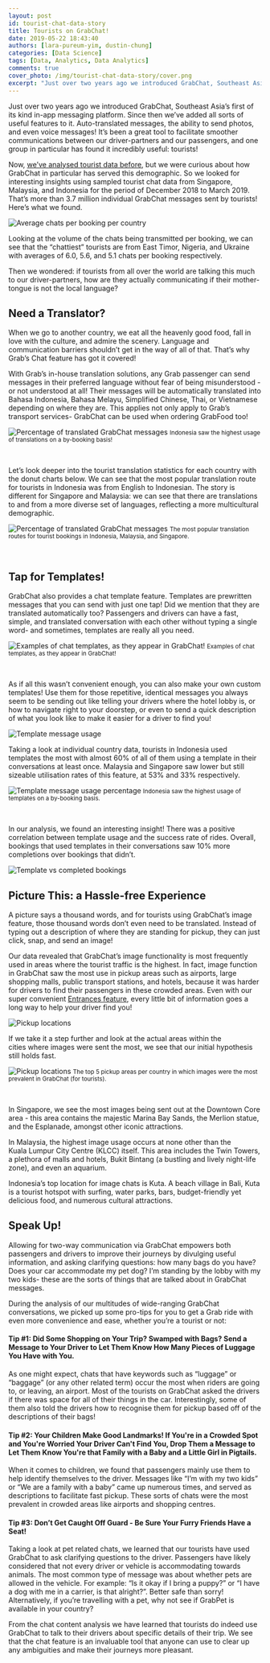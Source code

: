```yaml
---
layout: post
id: tourist-chat-data-story
title: Tourists on GrabChat!
date: 2019-05-22 18:43:40
authors: [lara-pureum-yim, dustin-chung]
categories: [Data Science]
tags: [Data, Analytics, Data Analytics]
comments: true
cover_photo: /img/tourist-chat-data-story/cover.png
excerpt: "Just over two years ago we introduced GrabChat, Southeast Asia’s first of its kind in-app messaging platform. Since then we’ve added all sorts of useful features to it such as auto-translated messages, the ability to send photos, and even voice messages! It’s been a great tool to facilitate smoother communications between our driver-partners and our passengers, and one group in particular has found it incredibly useful: tourists!"
---
```


Just over two years ago we introduced GrabChat, Southeast Asia’s first of its kind in-app messaging platform. Since then we’ve added all sorts of useful features to it. Auto-translated messages, the ability to send photos, and even voice messages! It’s been a great tool to facilitate smoother communications between our driver-partners and our passengers, and one group in particular has found it incredibly useful: tourists!

Now, [we’ve analysed tourist data before](https://medium.com/grab/journey-of-a-tourist-via-grab-1c711a4d0890), but we were curious about how GrabChat in particular has served this demographic. So we looked for interesting insights using sampled tourist chat data from Singapore, Malaysia, and Indonesia for the period of December 2018 to March 2019. That’s more than 3.7 million individual GrabChat messages sent by tourists! Here’s what we found.

<div class="post-image-section">
  <img alt="Average chats per booking per country" src="/img/tourist-chat-data-story/image9.png">
</div>

Looking at the volume of the chats being transmitted per booking, we can see that the “chattiest” tourists are from East Timor, Nigeria, and Ukraine with averages of 6.0, 5.6, and 5.1 chats per booking respectively.

Then we wondered: if tourists from all over the world are talking this much to our driver-partners, how are they actually communicating if their mother-tongue is not the local language?

Need a Translator?
------------------

When we go to another country, we eat all the heavenly good food, fall in love with the culture, and admire the scenery. Language and communication barriers shouldn’t get in the way of all of that. That’s why Grab’s Chat feature has got it covered!

With Grab’s in-house translation solutions, any Grab passenger can send messages in their preferred language without fear of being misunderstood - or not understood at all! Their messages will be automatically translated into Bahasa Indonesia, Bahasa Melayu, Simplified Chinese, Thai, or Vietnamese depending on where they are. This applies not only apply to Grab’s transport services- GrabChat can be used when ordering GrabFood too!

<div class="post-image-section">
  <img alt="Percentage of translated GrabChat messages" src="/img/tourist-chat-data-story/image8.png">
  <small class="post-image-caption">Indonesia saw the highest usage of translations on a by-booking basis!</small>
</div>

<p>&nbsp;</p>

Let’s look deeper into the tourist translation statistics for each country with the donut charts below. We can see that the most popular translation route for tourists in Indonesia was from English to Indonesian. The story is different for Singapore and Malaysia: we can see that there are translations to and from a more diverse set of languages, reflecting a more multicultural demographic.

<div class="post-image-section">
  <img alt="Percentage of translated GrabChat messages" src="/img/tourist-chat-data-story/image5.png">
  <small class="post-image-caption">The most popular translation routes for tourist bookings in Indonesia, Malaysia, and Singapore.</small>
</div>

<p>&nbsp;</p>

Tap for Templates!
------------------

GrabChat also provides a chat template feature. Templates are prewritten messages that you can send with just one tap! Did we mention that they are translated automatically too? Passengers and drivers can have a fast, simple, and translated conversation with each other without typing a single word- and sometimes, templates are really all you need.

<div class="post-image-section">
  <img alt="Examples of chat templates, as they appear in GrabChat!" src="/img/tourist-chat-data-story/image6.png">
  <small class="post-image-caption">Examples of chat templates, as they appear in GrabChat!</small>
</div>

<p>&nbsp;</p>

As if all this wasn’t convenient enough, you can also make your own custom templates! Use them for those repetitive, identical messages you always seem to be sending out like telling your drivers where the hotel lobby is, or how to navigate right to your doorstep, or even to send a quick description of what you look like to make it easier for a driver to find you!

<div class="post-image-section">
  <img alt="Template message usage" src="/img/tourist-chat-data-story/image2.png">
</div>

Taking a look at individual country data, tourists in Indonesia used templates the most with almost 60% of all of them using a template in their conversations at least once. Malaysia and Singapore saw lower but still sizeable utilisation rates of this feature, at 53% and 33% respectively.

<div class="post-image-section">
  <img alt="Template message usage percentage" src="/img/tourist-chat-data-story/image10.png">
  <small class="post-image-caption">Indonesia saw the highest usage of templates on a by-booking basis.</small>
</div>

<p>&nbsp;</p>

In our analysis, we found an interesting insight! There was a positive correlation between template usage and the success rate of rides. Overall, bookings that used templates in their conversations saw 10% more completions over bookings that didn’t.

<div class="post-image-section">
  <img alt="Template vs completed bookings" src="/img/tourist-chat-data-story/image4.png">
</div>

Picture This: a Hassle-free Experience
--------------------------------------

A picture says a thousand words, and for tourists using GrabChat’s image feature, those thousand words don’t even need to be translated. Instead of typing out a description of where they are standing for pickup, they can just click, snap, and send an image!

Our data revealed that GrabChat’s image functionality is most frequently used in areas where the tourist traffic is the highest. In fact, image function in GrabChat saw the most use in pickup areas such as airports, large shopping malls, public transport stations, and hotels, because it was harder for drivers to find their passengers in these crowded areas. Even with our super convenient [Entrances feature](https://medium.com/grab/guiding-you-door-to-door-via-our-super-app-48b6b3cd93a), every little bit of information goes a long way to help your driver find you!

<div class="post-image-section">
  <img alt="Pickup locations" src="/img/tourist-chat-data-story/image7.png">
</div>

If we take it a step further and look at the actual areas within the cities where images were sent the most, we see that our initial hypothesis still holds fast.

<div class="post-image-section">
  <img alt="Pickup locations" src="/img/tourist-chat-data-story/image1.png">
  <small class="post-image-caption">The top 5 pickup areas per country in which images were the most prevalent in GrabChat (for tourists).</small>
</div>

<p>&nbsp;</p>

In Singapore, we see the most images being sent out at the Downtown Core area - this area contains the majestic Marina Bay Sands, the Merlion statue, and the Esplanade, amongst other iconic attractions.

In Malaysia, the highest image usage occurs at none other than the Kuala Lumpur City Centre (KLCC) itself. This area includes the Twin Towers, a plethora of malls and hotels, Bukit Bintang (a bustling and lively night-life zone), and even an aquarium.

Indonesia’s top location for image chats is Kuta. A beach village in Bali, Kuta is a tourist hotspot with surfing, water parks, bars, budget-friendly yet delicious food, and numerous cultural attractions.

Speak Up!
---------

Allowing for two-way communication via GrabChat empowers both passengers and drivers to improve their journeys by divulging useful information, and asking clarifying questions: how many bags do you have? Does your car accommodate my pet dog? I’m standing by the lobby with my two kids- these are the sorts of things that are talked about in GrabChat messages.

During the analysis of our multitudes of wide-ranging GrabChat conversations, we picked up some pro-tips for you to get a Grab ride with even more convenience and ease, whether you’re a tourist or not:

#### Tip #1: Did Some Shopping on Your Trip? Swamped with Bags? Send a Message to Your Driver to Let Them Know How Many Pieces of Luggage You Have with You.

As one might expect, chats that have keywords such as “luggage” or “baggage” (or any other related term) occur the most when riders are going to, or leaving, an airport. Most of the tourists on GrabChat asked the drivers if there was space for all of their things in the car. Interestingly, some of them also told the drivers how to recognise them for pickup based off of the descriptions of their bags!

#### Tip #2: Your Children Make Good Landmarks! If You're in a Crowded Spot and You're Worried Your Driver Can't Find You, Drop Them a Message to Let Them Know You're that Family with a Baby and a Little Girl in Pigtails.

When it comes to children, we found that passengers mainly use them to help identify themselves to the driver. Messages like “I’m with my two kids” or “We are a family with a baby” came up numerous times, and served as descriptions to facilitate fast pickup. These sorts of chats were the most prevalent in crowded areas like airports and shopping centres.


#### Tip #3: Don’t Get Caught Off Guard - Be Sure Your Furry Friends Have a Seat!

Taking a look at pet related chats, we learned that our tourists have used GrabChat to ask clarifying questions to the driver. Passengers have likely considered that not every driver or vehicle is accommodating towards animals. The most common type of message was about whether pets are allowed in the vehicle. For example: “Is it okay if I bring a puppy?” or “I have a dog with me in a carrier, is that alright?”. Better safe than sorry! Alternatively, if you’re travelling with a pet, why not see if GrabPet is available in your country?

From the chat content analysis we have learned that tourists do indeed use GrabChat to talk to their drivers about specific details of their trip. We see that the chat feature is an invaluable tool that anyone can use to clear up any ambiguities and make their journeys more pleasant.
